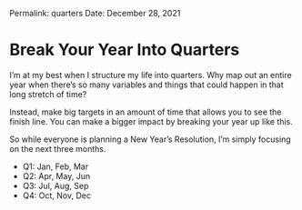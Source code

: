 
Permalink: quarters
Date: December 28, 2021

# Break Your Year Into Quarters

I’m at my best when I structure my life into quarters. Why map out an entire year when there’s so many variables and things that could happen in that long stretch of time?

Instead, make big targets in an amount of time that allows you to see the finish line. You can make a bigger impact by breaking your year up like this.

So while everyone is planning a New Year’s Resolution, I’m simply focusing on the next three months.

- Q1: Jan, Feb, Mar
- Q2: Apr, May, Jun
- Q3: Jul, Aug, Sep
- Q4: Oct, Nov, Dec